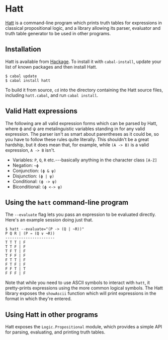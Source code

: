 Hatt
====

[Hatt] is a command-line program which prints truth tables for expressions in
classical propositional logic, and a library allowing its parser, evaluator and
truth table generator to be used in other programs.


Installation
------------

Hatt is available from [Hackage]. To install it with `cabal-install`, update
your list of known packages and then install Hatt.

    $ cabal update
    $ cabal install hatt

To build it from source, `cd` into the directory containing the Hatt source
files, including `hatt.cabal`, and run `cabal install`.


Valid Hatt expressions
----------------------

The following are all valid expression forms which can be parsed by Hatt, where
ϕ and ψ are metalinguistic variables standing in for any valid expression. The
parser isn't as smart about parentheses as it could be, so you have to follow
these rules quite literally. This shouldn't be a great hardship, but it does
mean that, for example, while `(A -> B)` is a valid expression, `A -> B` isn't.

* Variables: `P`, `Q`, `R` etc.---basically anything in the character class
  `[A-Z]`
* Negation: `~ϕ`
* Conjunction: `(ϕ & ψ)`
* Disjunction: `(ϕ | ψ)`
* Conditional: `(ϕ -> ψ)`
* Biconditional: `(ϕ <-> ψ)`


Using the `hatt` command-line program
-------------------------------------

The `--evaluate` flag lets you pass an expression to be evaluated directly.
Here's an example session doing just that.

    $ hatt --evaluate="(P -> (Q | ~R))"
    P Q R | (P → (Q ∨ ¬R))
    ----------------------
    T T T | F
    T T F | F
    T F T | F
    T F F | F
    F T T | F
    F T F | F
    F F T | T
    F F F | F

Note that while you need to use ASCII symbols to interact with `hatt`, it
pretty-prints expressions using the more common logical symbols. The Hatt
library exposes the `showAscii` function which will print expressions in the
format in which they're entered.


Using Hatt in other programs
----------------------------

Hatt exposes the `Logic.Propositional` module, which provides a simple API for
parsing, evaluating, and printing truth tables.


[Hatt]:          http://extralogical.net/projects/hatt
[Hackage]:       http://hackage.haskell.org/
